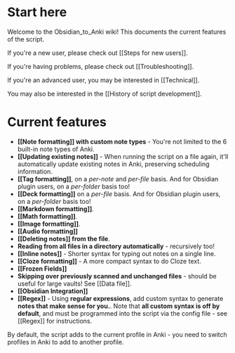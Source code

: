 # Start here

Welcome to the Obsidian_to_Anki wiki! This documents the current features of the script. 

If you're a new user, please check out [[Steps for new users]].

If you're having problems, please check out [[Troubleshooting]].

If you're an advanced user, you may be interested in [[Technical]].

You may also be interested in the [[History of script development]].

# Current features
* **[[Note formatting]] with custom note types** - You're not limited to the 6 built-in note types of Anki.
* **[[Updating existing notes]]** - When running the script on a file again, it'll automatically update existing notes in Anki, preserving scheduling information.
* **[[Tag formatting]]**, on a *per-note* and *per-file* basis. And for Obsidian plugin users, on a *per-folder* basis too!
* **[[Deck formatting]]** on a *per-file* basis. And for Obsidian plugin users, on a *per-folder* basis too!
* **[[Markdown formatting]]**.
* **[[Math formatting]]**.
* **[[Image formatting]]**.
* **[[Audio formatting]]**
* **[[Deleting notes]] from the file**.
* **Reading from all files in a directory automatically** - recursively too!
* **[[Inline notes]]** - Shorter syntax for typing out notes on a single line.
* **[[Cloze formatting]]** - A more compact syntax to do Cloze text.
* **[[Frozen Fields]]**
* **Skipping over previously scanned and unchanged files** - should be useful for large vaults! See [[Data file]].
* **[[Obsidian Integration]]**
* **[[Regex]]** - Using **regular expressions**, add custom syntax to generate **notes that make sense for you.**. Note that **all custom syntax is off by default**, and must be programmed into the script via the config file - see [[Regex]] for instructions.

By default, the script adds to the current profile in Anki - you need to switch profiles in Anki to add to another profile.